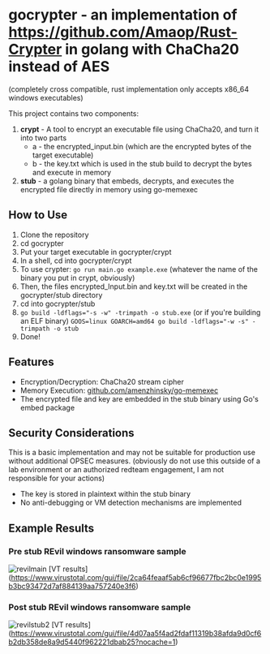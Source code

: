 # gocrypter - an implementation of https://github.com/Amaop/Rust-Crypter in golang with ChaCha20 instead of AES

(completely cross compatible, rust implementation only accepts x86_64 windows executables)

This project contains two components:

1. **crypt** - A tool to encrypt an executable file using ChaCha20, and turn it into two parts
    - a - the encrypted_input.bin (which are the encrypted bytes of the target executable)
    - b - the key.txt which is used in the stub build to decrypt the bytes and execute in memory
2. **stub** - a golang binary that embeds, decrypts, and executes the encrypted file directly in memory using go-memexec 

## How to Use
1. Clone the repository 
2. cd gocrypter
3. Put your target executable in gocrypter/crypt
4. In a shell, cd into gocrypter/crypt
5. To use crypter: `go run main.go example.exe` (whatever the name of the binary you put in crypt, obviously)
6. Then, the files encrypted_Input.bin and key.txt will be created in the gocrypter/stub directory
7. cd into gocrypter/stub
8. `go build -ldflags="-s -w" -trimpath -o stub.exe` 
(or if you're building an ELF binary)
 `GOOS=linux GOARCH=amd64 go build -ldflags="-w -s" -trimpath -o stub`
9. Done!

## Features

- Encryption/Decryption: ChaCha20 stream cipher
- Memory Execution: [github.com/amenzhinsky/go-memexec](https://github.com/amenzhinsky/go-memexec/tree/main)
- The encrypted file and key are embedded in the stub binary using Go's embed package

## Security Considerations

This is a basic implementation and may not be suitable for production use without additional OPSEC measures.
(obviously do not use this outside of a lab environment or an authorized redteam engagement, I am not responsible for your actions)

- The key is stored in plaintext within the stub binary
- No anti-debugging or VM detection mechanisms are implemented

## Example Results

### Pre stub REvil windows ransomware sample
![revilmain](https://github.com/user-attachments/assets/f78aaf2c-e51f-40f1-b5a4-6d107523e995)
[VT results] (https://www.virustotal.com/gui/file/2ca64feaaf5ab6cf96677fbc2bc0e1995b3bc93472d7af884139aa757240e3f6)

### Post stub REvil windows ransomware sample
![revilstub2](https://github.com/user-attachments/assets/52746c08-1e3f-45eb-876d-53c6b942d592)
[VT results] (https://www.virustotal.com/gui/file/4d07aa5f4ad2fdaf11319b38afda9d0cf6b2db358de8a9d5440f962221dbab25?nocache=1)
